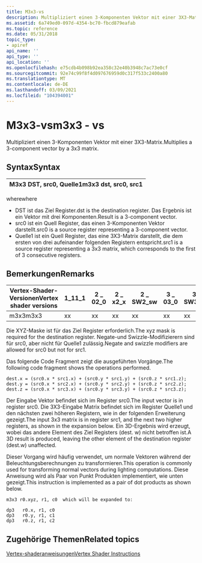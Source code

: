 ```yaml
---
title: M3x3-vs
description: Multipliziert einen 3-Komponenten Vektor mit einer 3X3-Matrix. | M3x3-vs
ms.assetid: 6a749ed0-097d-4354-bc70-fbcd879eafab
ms.topic: reference
ms.date: 05/31/2018
topic_type:
- apiref
api_name: ''
api_type: ''
api_location: ''
ms.openlocfilehash: e75cdb4b098b92ea358c32e40b3948c7ac73e0cf
ms.sourcegitcommit: 92e74c99f8f4d097676959d0c317f533c2400a80
ms.translationtype: MT
ms.contentlocale: de-DE
ms.lasthandoff: 03/09/2021
ms.locfileid: "104394001"
---
```

# <a name="m3x3---vs"></a><span data-ttu-id="e4bab-104">M3x3-vs</span><span class="sxs-lookup"><span data-stu-id="e4bab-104">m3x3 - vs</span></span>

<span data-ttu-id="e4bab-105">Multipliziert einen 3-Komponenten Vektor mit einer 3X3-Matrix.</span><span class="sxs-lookup"><span data-stu-id="e4bab-105">Multiplies a 3-component vector by a 3x3 matrix.</span></span>

## <a name="syntax"></a><span data-ttu-id="e4bab-106">Syntax</span><span class="sxs-lookup"><span data-stu-id="e4bab-106">Syntax</span></span>



| <span data-ttu-id="e4bab-107">M3x3 DST, src0, Quelle1</span><span class="sxs-lookup"><span data-stu-id="e4bab-107">m3x3 dst, src0, src1</span></span> |
|----------------------|



 

<span data-ttu-id="e4bab-108">where</span><span class="sxs-lookup"><span data-stu-id="e4bab-108">where</span></span>

-   <span data-ttu-id="e4bab-109">DST ist das Ziel Register.</span><span class="sxs-lookup"><span data-stu-id="e4bab-109">dst is the destination register.</span></span> <span data-ttu-id="e4bab-110">Das Ergebnis ist ein Vektor mit drei Komponenten.</span><span class="sxs-lookup"><span data-stu-id="e4bab-110">Result is a 3-component vector.</span></span>
-   <span data-ttu-id="e4bab-111">src0 ist ein Quell Register, das einen 3-Komponenten Vektor darstellt.</span><span class="sxs-lookup"><span data-stu-id="e4bab-111">src0 is a source register representing a 3-component vector.</span></span>
-   <span data-ttu-id="e4bab-112">Quelle1 ist ein Quell Register, das eine 3X3-Matrix darstellt, die dem ersten von drei aufeinander folgenden Registern entspricht.</span><span class="sxs-lookup"><span data-stu-id="e4bab-112">src1 is a source register representing a 3x3 matrix, which corresponds to the first of 3 consecutive registers.</span></span>

## <a name="remarks"></a><span data-ttu-id="e4bab-113">Bemerkungen</span><span class="sxs-lookup"><span data-stu-id="e4bab-113">Remarks</span></span>



| <span data-ttu-id="e4bab-114">Vertex-Shader-Versionen</span><span class="sxs-lookup"><span data-stu-id="e4bab-114">Vertex shader versions</span></span> | <span data-ttu-id="e4bab-115">1\_1</span><span class="sxs-lookup"><span data-stu-id="e4bab-115">1\_1</span></span> | <span data-ttu-id="e4bab-116">2 \_ 0</span><span class="sxs-lookup"><span data-stu-id="e4bab-116">2\_0</span></span> | <span data-ttu-id="e4bab-117">2 \_ x</span><span class="sxs-lookup"><span data-stu-id="e4bab-117">2\_x</span></span> | <span data-ttu-id="e4bab-118">2 \_ SW</span><span class="sxs-lookup"><span data-stu-id="e4bab-118">2\_sw</span></span> | <span data-ttu-id="e4bab-119">3 \_ 0</span><span class="sxs-lookup"><span data-stu-id="e4bab-119">3\_0</span></span> | <span data-ttu-id="e4bab-120">3 \_ SW</span><span class="sxs-lookup"><span data-stu-id="e4bab-120">3\_sw</span></span> |
|------------------------|------|------|------|-------|------|-------|
| <span data-ttu-id="e4bab-121">m3x3</span><span class="sxs-lookup"><span data-stu-id="e4bab-121">m3x3</span></span>                   | <span data-ttu-id="e4bab-122">x</span><span class="sxs-lookup"><span data-stu-id="e4bab-122">x</span></span>    | <span data-ttu-id="e4bab-123">x</span><span class="sxs-lookup"><span data-stu-id="e4bab-123">x</span></span>    | <span data-ttu-id="e4bab-124">x</span><span class="sxs-lookup"><span data-stu-id="e4bab-124">x</span></span>    | <span data-ttu-id="e4bab-125">x</span><span class="sxs-lookup"><span data-stu-id="e4bab-125">x</span></span>     | <span data-ttu-id="e4bab-126">x</span><span class="sxs-lookup"><span data-stu-id="e4bab-126">x</span></span>    | <span data-ttu-id="e4bab-127">x</span><span class="sxs-lookup"><span data-stu-id="e4bab-127">x</span></span>     |



 

<span data-ttu-id="e4bab-128">Die XYZ-Maske ist für das Ziel Register erforderlich.</span><span class="sxs-lookup"><span data-stu-id="e4bab-128">The xyz mask is required for the destination register.</span></span> <span data-ttu-id="e4bab-129">Negate-und Swizzle-Modifizierern sind für src0, aber nicht für Quelle1 zulässig.</span><span class="sxs-lookup"><span data-stu-id="e4bab-129">Negate and swizzle modifiers are allowed for src0 but not for src1.</span></span>

<span data-ttu-id="e4bab-130">Das folgende Code Fragment zeigt die ausgeführten Vorgänge.</span><span class="sxs-lookup"><span data-stu-id="e4bab-130">The following code fragment shows the operations performed.</span></span>


```
dest.x = (src0.x * src1.x) + (src0.y * src1.y) + (src0.z * src1.z);
dest.y = (src0.x * src2.x) + (src0.y * src2.y) + (src0.z * src2.z);
dest.z = (src0.x * src3.x) + (src0.y * src3.y) + (src0.z * src3.z);
```



<span data-ttu-id="e4bab-131">Der Eingabe Vektor befindet sich im Register src0.</span><span class="sxs-lookup"><span data-stu-id="e4bab-131">The input vector is in register src0.</span></span> <span data-ttu-id="e4bab-132">Die 3X3-Eingabe Matrix befindet sich im Register Quelle1 und den nächsten zwei höheren Registern, wie in der folgenden Erweiterung gezeigt.</span><span class="sxs-lookup"><span data-stu-id="e4bab-132">The input 3x3 matrix is in register src1, and the next two higher registers, as shown in the expansion below.</span></span> <span data-ttu-id="e4bab-133">Ein 3D-Ergebnis wird erzeugt, wobei das andere Element des Ziel Registers (dest. w) nicht betroffen ist.</span><span class="sxs-lookup"><span data-stu-id="e4bab-133">A 3D result is produced, leaving the other element of the destination register (dest.w) unaffected.</span></span>

<span data-ttu-id="e4bab-134">Dieser Vorgang wird häufig verwendet, um normale Vektoren während der Beleuchtungsberechnungen zu transformieren.</span><span class="sxs-lookup"><span data-stu-id="e4bab-134">This operation is commonly used for transforming normal vectors during lighting computations.</span></span> <span data-ttu-id="e4bab-135">Diese Anweisung wird als Paar von Punkt Produkten implementiert, wie unten gezeigt.</span><span class="sxs-lookup"><span data-stu-id="e4bab-135">This instruction is implemented as a pair of dot products as shown below.</span></span>


```
m3x3 r0.xyz, r1, c0  which will be expanded to:

dp3   r0.x, r1, c0
dp3   r0.y, r1, c1
dp3   r0.z, r1, c2
```



## <a name="related-topics"></a><span data-ttu-id="e4bab-136">Zugehörige Themen</span><span class="sxs-lookup"><span data-stu-id="e4bab-136">Related topics</span></span>

<dl> <dt>

[<span data-ttu-id="e4bab-137">Vertex-shaderanweisungen</span><span class="sxs-lookup"><span data-stu-id="e4bab-137">Vertex Shader Instructions</span></span>](dx9-graphics-reference-asm-vs-instructions.md)
</dt> </dl>

 

 




